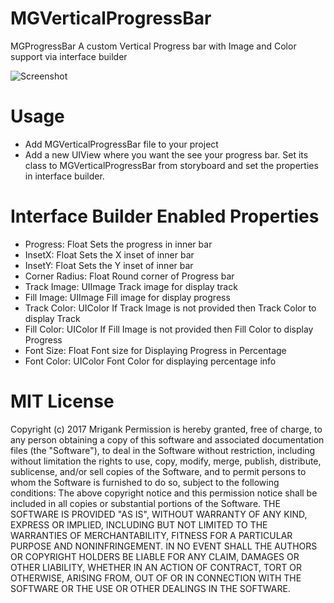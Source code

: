 # MGVerticalProgressBar
MGProgressBar
A custom Vertical Progress bar with Image and Color support via interface builder


![Screenshot](https://github.com/mrigankgupta/MGVerticalProgressBar/blob/master/MGVerticalProgressBar/Assets.xcassets/screenshot.imageset/screenshot-1.png)


# Usage
* Add MGVerticalProgressBar file to your project 
* Add a new UIView where you want the see your progress bar. Set its class to MGVerticalProgressBar from storyboard and set the properties in interface builder.

# Interface Builder Enabled Properties
* Progress: Float
Sets the progress in inner bar
* InsetX: Float
Sets the X inset of inner bar
* InsetY: Float
Sets the Y inset of inner bar
* Corner Radius: Float
Round corner of Progress bar
* Track Image: UIImage
Track image for display track
* Fill Image: UIImage
Fill image for display progress
* Track Color: UIColor
If Track Image is not provided then Track Color to display Track
* Fill Color: UIColor
If Fill Image is not provided then Fill Color to display Progress
* Font Size: Float
Font size for Displaying Progress in Percentage
* Font Color: UIColor
Font Color for displaying percentage info


# MIT License
Copyright (c) 2017 Mrigank
Permission is hereby granted, free of charge, to any person obtaining a copy of this software and associated documentation files (the "Software"), to deal in the Software without restriction, including without limitation the rights to use, copy, modify, merge, publish, distribute, sublicense, and/or sell copies of the Software, and to permit persons to whom the Software is furnished to do so, subject to the following conditions:
The above copyright notice and this permission notice shall be included in all copies or substantial portions of the Software.
THE SOFTWARE IS PROVIDED "AS IS", WITHOUT WARRANTY OF ANY KIND, EXPRESS OR IMPLIED, INCLUDING BUT NOT LIMITED TO THE WARRANTIES OF MERCHANTABILITY, FITNESS FOR A PARTICULAR PURPOSE AND NONINFRINGEMENT. IN NO EVENT SHALL THE AUTHORS OR COPYRIGHT HOLDERS BE LIABLE FOR ANY CLAIM, DAMAGES OR OTHER LIABILITY, WHETHER IN AN ACTION OF CONTRACT, TORT OR OTHERWISE, ARISING FROM, OUT OF OR IN CONNECTION WITH THE SOFTWARE OR THE USE OR OTHER DEALINGS IN THE SOFTWARE.
